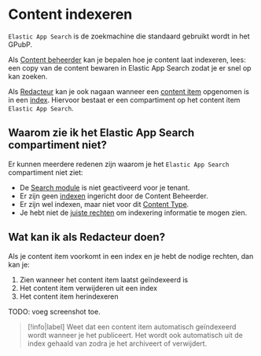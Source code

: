 # Content indexeren

`Elastic App Search` is de zoekmachine die standaard gebruikt wordt in het GPubP.

Als [Content beheerder](/redactie/content/toegang-content-beheerder) kan je bepalen hoe je content laat indexeren, lees: een copy van de content bewaren in Elastic App Search zodat je er snel op kan zoeken.

Als [Redacteur](/redactie/content/toegang-redacteur) kan je ook nagaan wanneer een [content item](/common/content/concept-ci) opgenomen is in een [index](/redactie/content/inrichten-search-indexvsengine). 
Hiervoor bestaat er een compartiment op het content item `Elastic App Search`.

## Waarom zie ik het Elastic App Search compartiment niet?

Er kunnen meerdere redenen zijn waarom je het `Elastic App Search` compartiment niet ziet:

* De [Search module](/modules/content/modules/module-search) is niet geactiveerd voor je tenant.
* Er zijn geen [indexen](/redactie/content/inrichten-search-beheren) ingericht door de Content Beheerder.
* Er zijn wel indexen, maar niet voor dit [Content Type](/common/content/concept-ct).
* Je hebt niet de [juiste rechten](/redactie/content/inrichten-search-beheren?id=rechten) om indexering informatie te mogen zien.

## Wat kan ik als Redacteur doen?

Als je content item voorkomt in een index en je hebt de nodige rechten, dan kan je:

1. Zien wanneer het content item laatst geïndexeerd is
2. Het content item verwijderen uit een index
3. Het content item herindexeren

TODO: voeg screenshot toe.

> [!info|label]
> Weet dat een content item automatisch geïndexeerd wordt wanneer je het publiceert. Het wordt ook automatisch uit de index gehaald van zodra je het archiveert of verwijdert.
